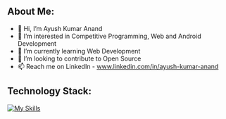 ## About Me:
- 👋 Hi, I’m Ayush Kumar Anand
- 👀 I’m interested in Competitive Programming, Web and Android Development
- 🌱 I’m currently learning Web Development
- 💞️ I’m looking to contribute to Open Source
- 📫 Reach me on LinkedIn - www.linkedin.com/in/ayush-kumar-anand

## Technology Stack:
[![My Skills](https://skillicons.dev/icons?i=py,cpp,mysql,dart,flutter,androidstudio,git,github)](https://skillicons.dev)

<!---
ayushk-1801/ayushk-1801 is a ✨ special ✨ repository because its `README.md` (this file) appears on your GitHub profile.
You can click the Preview link to take a look at your changes.
--->
